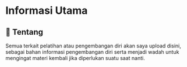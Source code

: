 # Informasi Utama


## 🌟 Tentang
Semua terkait pelatihan atau pengembangan diri akan saya upload disini, sebagai bahan informasi pengembangan diri serta menjadi wadah untuk mengingat materi kembali jika diperlukan suatu saat nanti.
